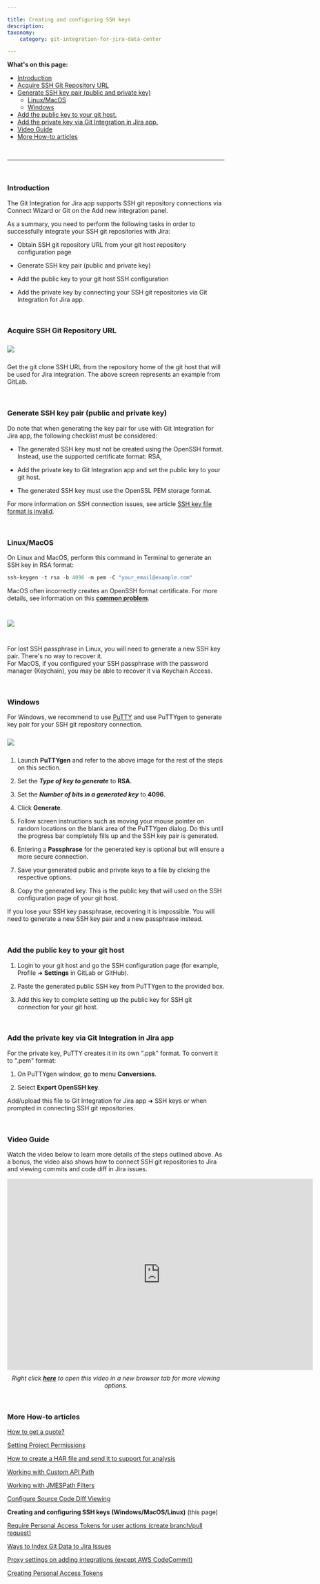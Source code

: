 ```yaml
---

title: Creating and configuring SSH keys
description:
taxonomy:
    category: git-integration-for-jira-data-center

---
```


<!-- how tos -->

**What's on this page:**
- [Introduction](#introduction)
- [Acquire SSH Git Repository URL](#acquire-ssh-git-repository-url)
- [Generate SSH key pair (public and private key)](#generate-ssh-key-pair-public-and-private-key)
  - [Linux/MacOS](#linuxmacos)
  - [Windows](#windows)
- [Add the public key to your git host.](#add-the-public-key-to-your-git-host)
- [Add the private key via Git Integration in Jira app.](#add-the-private-key-via-git-integration-in-jira-app)
- [Video Guide](#video-guide)
- [More How-to articles](#more-how-to-articles)

&nbsp;
* * *
&nbsp;

### Introduction

The Git Integration for Jira app supports SSH git repository connections via Connect Wizard or Git on the Add new integration panel.

As a summary, you need to perform the following tasks in order to successfully integrate your SSH git repositories with Jira:

*   Obtain SSH git repository URL from your git host repository configuration page

*   Generate SSH key pair (public and private key)

*   Add the public key to your git host SSH configuration

*   Add the private key by connecting your SSH git repositories via Git Integration for Jira app.

&nbsp;

### Acquire SSH Git Repository URL

<img src='/wp-content/uploads/gij-gitserver-gitlab-example-acquire-ssh-home-repo.png' style='display:block;margin:25px auto;max-width:100%' />

Get the git clone SSH URL from the repository home of the git host that will be used for Jira integration. The above screen represents an example from GitLab.

&nbsp;

### Generate SSH key pair (public and private key)

Do note that when generating the key pair for use with Git Integration for Jira app, the following checklist must be considered:

*   The generated SSH key must not be created using the OpenSSH format. Instead, use the supported certificate format: RSA,

*   Add the private key to Git Integration app and set the public key to your git host.

*   The generated SSH key must use the OpenSSL PEM storage format.

For more information on SSH connection issues, see article [SSH key file format is invalid](/git-integration-for-jira-data-center/ssh-key-file-format-is-invalid-gij-self-managed).

&nbsp;

### Linux/MacOS

On Linux and MacOS, perform this command in Terminal to generate an SSH key in RSA format:

```powershell
ssh-keygen -t rsa -b 4096 -m pem -C "your_email@example.com"
```

<div class="bbb-callout bbb--alert">
    <div class="irow">
    <div class="ilogobox">
        <span class="logoimg"></span>
    </div>
    <div class="imsgbox">
        MacOS often incorrectly creates an OpenSSH format certificate. For more details, see information on this <a href='https://serverfault.com/questions/939909/ssh-keygen-does-not-create-rsa-private-key' target='_blank'><b>common problem</b></a>.
    </div>
    </div>
</div>
<br>

<img src='/wp-content/uploads/gij-example-linux-terminal-ssh-generate-pair.png' style='margin:25px auto;max-width:100%;display:block;' />

<br>

<div class="bbb-callout bbb--note">
    <div class="irow">
    <div class="ilogobox">
        <span class="logoimg"></span>
    </div>
    <div class="imsgbox">
        For lost SSH passphrase in Linux, you will need to generate a new SSH key pair. There's no way to recover it.
    </div>
    </div>
</div>

<div class="bbb-callout bbb--tip">
    <div class="irow">
    <div class="ilogobox">
        <span class="logoimg"></span>
    </div>
    <div class="imsgbox">
        For MacOS, if you configured your SSH passphrase with the password manager (Keychain), you may be able to recover it via Keychain Access.
    </div>
    </div>
</div>

&nbsp;

### Windows

For Windows, we recommend to use <a href='https://www.putty.org/' target='_blank'>PuTTY</a> and use PuTTYgen to generate key pair for your SSH git repository connection.

<img src='/wp-content/uploads/gij-puttygen-key-dlg.png' style='margin:25px auto;max-width:100%;display:block;' />

1.  Launch **PuTTYgen** and refer to the above image for the rest of the steps on this section.

2.  Set the _**Type of key to generate**_ to **RSA**.

3.  Set the _**Number of bits in a generated key**_ to **4096**.

4.  Click **Generate**.

5.  Follow screen instructions such as moving your mouse pointer on random locations on the blank area of the PuTTYgen dialog. Do this until the progress bar completely fills up and the SSH key pair is generated.

6.  Entering a **Passphrase** for the generated key is optional but will ensure a more secure connection.

7.  Save your generated public and private keys to a file by clicking the respective options.

8.  Copy the generated key. This is the public key that will used on the SSH configuration page of your git host.

<div class="bbb-callout bbb--tip">
    <div class="irow">
    <div class="ilogobox">
        <span class="logoimg"></span>
    </div>
    <div class="imsgbox">
        If you lose your SSH key passphrase, recovering it is impossible. You will need to generate a new SSH key pair and a new passphrase instead.
    </div>
    </div>
</div>

&nbsp;

### Add the public key to your git host

1.  Login to your git host and go the SSH configuration page (for example, Profile ➜ **Settings** in GitLab or GitHub).

2.  Paste the generated public SSH key from PuTTYgen to the provided box.

3.  Add this key to complete setting up the public key for SSH git connection for your git host.

&nbsp;

### Add the private key via Git Integration in Jira app

For the private key, PuTTY creates it in its own ".ppk" format. To convert it to ".pem" format:

1.  On PuTTYgen window, go to menu **Conversions**.

2.  Select **Export OpenSSH key**.

Add/upload this file to Git Integration for Jira app ➜ SSH keys or when prompted in connecting SSH git repositories.

&nbsp;

### Video Guide

Watch the video below to learn more details of the steps outlined above. As a bonus, the video also shows how to connect SSH git repositories to Jira and viewing commits and code diff in Jira issues.

<div class='embed-container embed-container--16-10'>
    <iframe width='709' height='443' src='https://fast.wistia.com/embed/iframe/migvqa03gw?videoFoam=true' frameborder='0' allowfullscreen ></iframe>
</div>

<div align='center' style='margin-top:10px'>
    <i>Right click <a href='https://bigbrassband.wistia.com/medias/migvqa03gw'><b>here</b></a> to open this video in a new browser tab for more viewing options.</i>
</div>

&nbsp;

### More How-to articles

[How to get a quote?](/git-integration-for-jira-data-center/how-to-get-a-quote-gij-self-managed/)

[Setting Project Permissions](/git-integration-for-jira-data-center/Setting-Project-Permissions-gij-self-managed)

[How to create a HAR file and send it to support for analysis](/git-integration-for-jira-data-center/how-to-create-a-har-file-and-send-it-to-support-for-analysis-gij-self-managed/)

[Working with Custom API Path](/git-integration-for-jira-data-center/Working-with-Custom-API-Path-gij-self-managed)

[Working with JMESPath Filters](/git-integration-for-jira-data-center/Working-with-JMESPath-Filters-gij-self-managed)

[Configure Source Code Diff Viewing](/git-integration-for-jira-data-center/configure-source-code-diff-viewing-gij-self-managed)

**Creating and configuring SSH keys (Windows/MacOS/Linux)** (this page)

[Require Personal Access Tokens for user actions (create branch/pull request)](/git-integration-for-jira-data-center/Require-Personal-Access-Tokens-for-user-actions-(create-branch-pull-request)-gij-self-managed)

[Ways to Index Git Data to Jira Issues](/git-integration-for-jira-data-center/Ways-to-Index-Git-Data-to-Jira-Issues-gij-self-managed)

[Proxy settings on adding integrations (except AWS CodeCommit)](/git-integration-for-jira-data-center/Proxy-settings-on-adding-integrations-(except-AWS-CodeCommit)-gij-self-managed)

[Creating Personal Access Tokens](/git-integration-for-jira-data-center/Creating-Personal-Access-Tokens-gij-self-managed)

